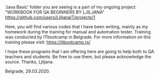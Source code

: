 'Java Basic' folder you are seeing is a part of my ongoing project:
"WORKBOOK FOR QA BEGINNERS BY LJILJANA"
https://github.com/users/LjiljanaIT/projects/1

Here, you will find various codes that I have been writing, mainly as my homework during the training for manual and automation tester.
Training was conducted by ITbootcamp in Belgrade. For more information on this training please visit: https://itbootcamp.rs/

I hope these programs that I am offering here are going to help both to QA teachers and students.
Be free to use them, but please acknowledge the source.
Thanks,
Ljiljana.

Belgrade, 29.03.2020.


